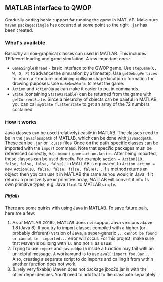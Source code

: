 ## MATLAB interface to QWOP
Gradually adding basic support for running the game in MATLAB. Make sure `maven package:single` has occurred at some 
point so the right `.jar` has been created. 

### What's available

Basically all non-graphical classes can used in MATLAB. This includes TFRecord loading and game simulation. A few 
important ones:
* `GameSingleThread` - basic interface to the QWOP game. Use `stepGame(Q, W, O, P)` to advance the simulation by a 
timestep. Use `getDebugVertices` to return a structure containing collision shape location information for drawing 
purposes. Use `makeNewWorld` to reset the game.
* `Action` and `ActionQueue` can make it easier to put in commands. 
* `State` (containing `StateVariable`) can be returned from the game with `getCurrentState`. Since a hierarchy of 
objects can be painful in MATLAB, you can call `myState.flattenState` to get an array of the 72 numbers contained.

### How it works

Java classes can be used (relatively) easily in MATLAB. The classes need to be in the `javaclasspath` of MATLAB, 
which can be done with `javaaddpath`. These can be `.jar` or `.class` files. Once on the path, specific classes can 
be imported with the `import` command. Note that specific packages must be referenced correctly, e.g. 
`import game.action.Action`. After being imported, these classes can be used directly. For example `action = Action(10, 
false, false, false, false);` in MATLAB is equivalent to `Action action = new Action(10, false, false, false, false);
`. If a method returns an object, then you can use it in MATLAB the same as you would in Java. If it returns a 
primitive type or primitive array, MATLAB will convert it into its own primitive types, e.g. Java `float` to MATLAB 
`single`. 

##### Pitfalls
There are some quirks with using Java in MATLAB. To save future pain, here are a few:

1. As of MATLAB 2018b, MATLAB does not support Java versions above 1.8 (Java 8). If you try to import classes 
compiled with a higher (or probably different) version of Java, a super-generic `...cannot be found or cannot be 
imported...` error will occur. For this project, make sure that Maven is building with 1.8 and not 11 as usual.
2. Trying to use `import` and `javaaddpath` inside a function may fail with an unhelpful message. A workaround is to 
use `eval('import foo.Bar);`. Also, creating a separate script to do imports and calling it from within another 
function does not work.
3. (Likely very fixable) Maven does not package jbox2d.jar in with the other dependencies. You'll need to add that to
 the classpath separately.